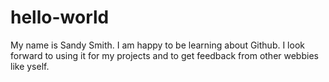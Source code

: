 # hello-world

My name is Sandy Smith. I am happy to be learning about Github. I look forward to using it for my projects and to get feedback from other webbies like yself.
